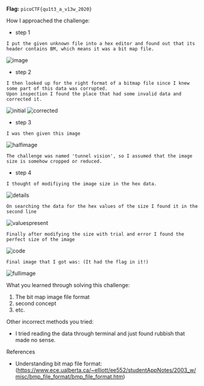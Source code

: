 **Flag:** `picoCTF{qu1t3_a_v13w_2020}`

How I approached the challenge:

- step 1

```
I put the given unknown file into a hex editor and found out that its header contains BM, which means it was a bit map file.
```
![image](https://github.com/user-attachments/assets/e74561bf-6b96-4b65-9c32-6d0e9de45a3e)

- step 2

```
I then looked up for the right format of a bitmap file since I knew some part of this data was corrupted.
Upon inspection I found the place that had some invalid data and corrected it.
```
![initial](https://github.com/user-attachments/assets/da55bafa-284d-45f3-bc42-294ca2b2b981)
![corrected](https://github.com/user-attachments/assets/18333029-977b-484b-b82a-9c9c6af4266d)

- step 3

```
I was then given this image
```
![halfimage](https://github.com/user-attachments/assets/5db47363-460a-4bd3-9c70-89d05ea9f706)
```
The challenge was named 'tunnel vision', so I assumed that the image size is somehow cropped or reduced.
```

- step 4

```
I thought of modifiying the image size in the hex data.
```
![details](https://github.com/user-attachments/assets/02a968c0-22c5-47a1-bafd-bc0aea482161)
```
On searching the data for the hex values of the size I found it in the second line
```
![valuespresent](https://github.com/user-attachments/assets/baa76986-a866-49c7-95c2-32add5fe488c)
```
Finally after modifying the size with trial and error I found the perfect size of the image
```
![code](https://github.com/user-attachments/assets/fd319859-4785-4f8a-83d6-74a64af355b8)
```
Final image that I got was: (It had the flag in it!)
```
![fullimage](https://github.com/user-attachments/assets/9fc7437f-4a71-4248-b2af-de6c56b4d712)

What you learned through solving this challenge:

1. The bit map image file format
2. second concept
3. etc.

Other incorrect methods you tried:

- I tried reading the data through terminal and just found rubbish that made no sense.

References

- Understanding bit map file format: (https://www.ece.ualberta.ca/~elliott/ee552/studentAppNotes/2003_w/misc/bmp_file_format/bmp_file_format.htm)


